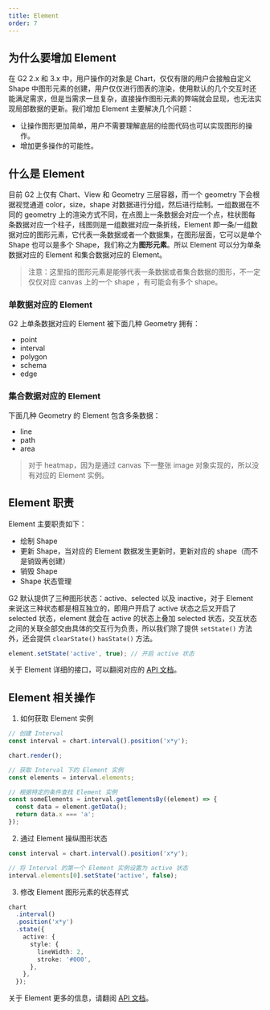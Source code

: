 ```yaml
---
title: Element
order: 7
---
```


## 为什么要增加 Element

在 G2 2.x 和 3.x 中，用户操作的对象是 Chart，仅仅有限的用户会接触自定义 Shape 中图形元素的创建，用户仅仅进行图表的渲染，使用默认的几个交互时还能满足需求，但是当需求一旦复杂，直接操作图形元素的弊端就会显现，也无法实现局部数据的更新。我们增加 Element 主要解决几个问题：

- 让操作图形更加简单，用户不需要理解底层的绘图代码也可以实现图形的操作。
- 增加更多操作的可能性。

## 什么是 Element

目前 G2 上仅有 Chart、View 和 Geometry 三层容器，而一个 geometry 下会根据视觉通道 color，size，shape 对数据进行分组，然后进行绘制。一组数据在不同的 geometry 上的渲染方式不同，在点图上一条数据会对应一个点，柱状图每条数据对应一个柱子，线图则是一组数据对应一条折线，Element 即一条/一组数据对应的图形元素，它代表一条数据或者一个数据集，在图形层面，它可以是单个 Shape 也可以是多个 Shape，我们称之为**图形元素**。所以 Element 可以分为单条数据对应的 Element 和集合数据对应的 Element。

> 注意：这里指的图形元素是能够代表一条数据或者集合数据的图形，不一定仅仅对应 canvas 上的一个 shape ，有可能会有多个 shape。

### 单数据对应的 Element

G2 上单条数据对应的 Element 被下面几种 Geometry 拥有：

- point
- interval
- polygon
- schema
- edge

####

### 集合数据对应的 Element

下面几种 Geometry 的 Element 包含多条数据：

- line
- path
- area

> 对于 heatmap，因为是通过 canvas 下一整张 image 对象实现的，所以没有对应的 Element 实例。

## Element 职责

Element 主要职责如下：

- 绘制 Shape
- 更新 Shape，当对应的 Element 数据发生更新时，更新对应的 shape（而不是销毁再创建）
- 销毁 Shape
- Shape 状态管理

G2 默认提供了三种图形状态：active、selected 以及 inactive，对于 Element 来说这三种状态都是相互独立的，即用户开启了 active 状态之后又开启了 selected 状态，element 就会在 active 的状态上叠加 selected 状态，交互状态之间的关联全部交由具体的交互行为负责，所以我们除了提供 `setState()` 方法外，还会提供 `clearState()` `hasState()` 方法。

```typescript
element.setState('active', true); // 开启 active 状态
```

关于 Element 详细的接口，可以翻阅对应的 [API 文档]()。

## Element 相关操作

1. 如何获取 Element 实例

```typescript
// 创建 Interval
const interval = chart.interval().position('x*y');

chart.render();

// 获取 Interval 下的 Element 实例
const elements = interval.elements;

// 根据特定的条件查找 Element 实例
const someElements = interval.getElementsBy((element) => {
  const data = element.getData();
  return data.x === 'a';
});
```

2. 通过 Element 操纵图形状态

```typescript
const interval = chart.interval().position('x*y');

// 将 Interval 的第一个 Element 实例设置为 active 状态
interval.elements[0].setState('active', false);
```

3. 修改 Element 图形元素的状态样式

```typescript
chart
  .interval()
  .position('x*y')
  .state({
    active: {
      style: {
        lineWidth: 2,
        stroke: '#000',
      },
    },
  });
```

关于 Element 更多的信息，请翻阅 [API 文档](../../api/classes/element)。
